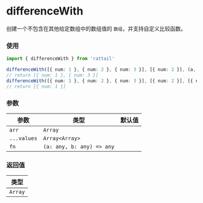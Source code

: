 # differenceWith

创建一个不包含在其他给定数组中的数组值的 `数组`，并支持自定义比较函数。

### 使用

```ts
import { differenceWith } from 'rattail'

differenceWith([{ num: 1 }, { num: 2 }, { num: 3 }], [{ num: 2 }], (a, b) => a.num === b.num)
// return [{ num: 1 }, { num: 3 }]
differenceWith([{ num: 1 }, { num: 2 }, { num: 3 }], [{ num: 2 }], [{ num: 3 }], (a, b) => a.num === b.num)
// return [{ num: 1 }]
```

### 参数

| 参数        | 类型                      | 默认值 |
| ----------- | ------------------------- | ------ |
| `arr`       | `Array`                   |        |
| `...values` | `Array<Array>`            |        |
| `fn`        | `(a: any, b: any) => any` |        |

### 返回值

| 类型    |
| ------- |
| `Array` |
